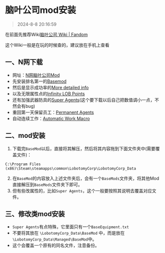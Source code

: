 # 脑叶公司mod安装

> 2024-8-8 20:16:59

在前面先推荐Wiki[脑叶公司 Wiki | Fandom](https://lobotomycorp.fandom.com/zh/wiki/脑叶公司_Wiki)

这个Wiki一般是在玩的时候查的，建议放在手机上查看

## 一、N网下载

* 网址：[N网脑叶公司Mod](https://www.nexusmods.com/lobotomycorporation/mods/popularalltime/)
* 先安装排名第一的[Basemod](https://www.nexusmods.com/lobotomycorporation/mods/2)
* 然后是显示成功率的[More detailed info](https://www.nexusmods.com/lobotomycorporation/mods/47)
* 以及无限属性点的[Infinity LOB Points](https://www.nexusmods.com/lobotomycorporation/mods/80)
* 还有加强武器防具的[Super Agents](https://www.nexusmods.com/lobotomycorporation/mods/19)(这个要下载以后自己把数值调小一点，不然会有bug)
* 重回第一天保留员工：[Permanent Agents](https://www.nexusmods.com/lobotomycorporation/mods/79)
* 自动连续工作：[Automatic Work Macro](https://www.nexusmods.com/lobotomycorporation/mods/107)

## 二、mod安装

1. 下载完`BaseMod`以后，直接将其解压，然后将其内容拖到下面文件夹中(需要覆盖文件)：

```url
C:\Program Files (x86)\Steam\steamapps\common\LobotomyCorp\LobotomyCorp_Data
```

2. 在`BaseMod`的内容放入上述文件夹后，会有一个`BaseMods`文件夹，将其他Mod直接解压到`BaseMods`文件夹下即可。
3. 但有些改属性的，比如`Super Agents`，这个一般要按照其说明去覆盖对应文件。

## 三、修改类mod安装

* `Super Agents`有点特殊，它里面只有一个`BaseEquipment.txt`
* 不要将其放在 `\LobotomyCorp_Data\BaseMod`
  中，而是放在 `\LobotomyCorp_Data\Managed\BaseMod`中。
* 这个会覆盖一个原有的同名文件，注意备份。